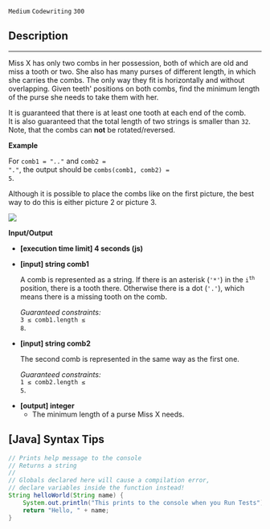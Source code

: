 `Medium`	`Codewriting` 	`300`

## Description

---

Miss X has only two combs in her possession, both of which are old and miss a tooth or two. She also has many purses of different length, in which she carries the combs. The only way they fit is horizontally and without overlapping. Given teeth' positions on both combs, find the minimum length of the purse she needs to take them with her.

It is guaranteed that there is at least one tooth at each end of the comb.<br>
It is also guaranteed that the total length of two strings is smaller than <code>32</code>.<br>
Note, that the combs can **not** be rotated/reversed.

**Example**

For <code>comb1 = "_.._"</code> and <code>comb2 = "_._"</code>, the output should be
<code>combs(comb1, comb2) = 5</code>.

Although it is possible to place the combs like on the first picture, the best way to do this is either picture 2 or picture 3.

![](./images/cbs.png)

**Input/Output**

- **[execution time limit] 4 seconds (js)**

- **[input] string comb1**

  A comb is represented as a string. If there is an asterisk (<code>'\*'</code>) in the <code>i<sup>th</sup></code> position, there is a tooth there. Otherwise there is a dot (<code>'.'</code>), which means there is a missing tooth on the comb.<br>

  _Guaranteed constraints:_<br>
  <code>3 ≤ comb1.length ≤ 8</code>.

- **[input] string comb2**

  The second comb is represented in the same way as the first one.<br>

  _Guaranteed constraints:_<br>
  <code>1 ≤ comb2.length ≤ 5</code>.

* **[output] integer**
  - The minimum length of a purse Miss X needs.
  
## [Java] Syntax Tips

``` java
// Prints help message to the console
// Returns a string
// 
// Globals declared here will cause a compilation error,
// declare variables inside the function instead!
String helloWorld(String name) {
    System.out.println("This prints to the console when you Run Tests");
    return "Hello, " + name;
}
```

